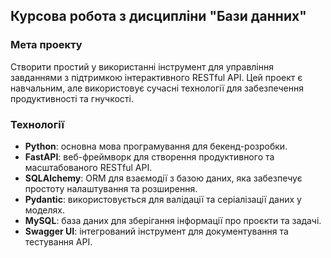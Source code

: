 ## Курсова робота з дисципліни "Бази данних"

### Мета проекту
Створити простий у використанні інструмент для управління завданнями з підтримкою інтерактивного RESTful API. Цей проект є навчальним, але використовує сучасні технології для забезпечення продуктивності та гнучкості.

### Технології
- **Python**: основна мова програмування для бекенд-розробки.
- **FastAPI**: веб-фреймворк для створення продуктивного та масштабованого RESTful API.
- **SQLAlchemy**: ORM для взаємодії з базою даних, яка забезпечує простоту налаштування та розширення.
- **Pydantic**: використовується для валідації та серіалізації даних у моделях.
- **MySQL**: база даних для зберігання інформації про проєкти та задачі.
- **Swagger UI**: інтегрований інструмент для документування та тестування API.

